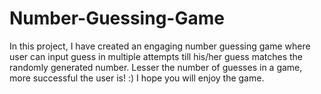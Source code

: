 # Number-Guessing-Game
In this project, I have created an engaging number guessing game where user can input guess in multiple attempts till his/her guess matches the randomly generated number. Lesser the number of guesses in a game, more successful the user is! :) I hope you will enjoy the game.
